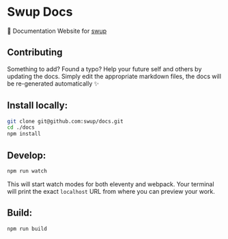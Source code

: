 # Swup Docs

:blue_book: Documentation Website for [swup](https://swup.js.org/)

## Contributing

Something to add? Found a typo? Help your future self and others by updating the docs. Simply edit the appropriate markdown files, the docs will be re-generated automatically ✨

## Install locally:

```sh
git clone git@github.com:swup/docs.git
cd ./docs
npm install
```

## Develop:
```sh
npm run watch
```
This will start watch modes for both eleventy and webpack.
Your terminal will print the exact `localhost` URL from where you can preview your work.

## Build:
```sh
npm run build
```